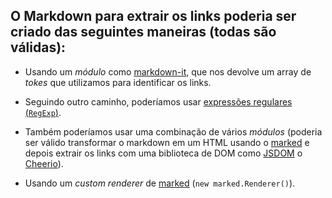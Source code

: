 ## O Markdown para extrair os links poderia ser criado das seguintes maneiras (todas são válidas):

* Usando um _módulo_ como [markdown-it](https://github.com/markdon-it/markdown-ito), que nos devolve um array de _tokes_ que utilizamos para identificar os links.

* Seguindo outro caminho, poderíamos usar [expressões regulares
  (`RegExp`)](https://developer.mozilla.org/pt-BR/docs/Web/JavaScript/Guide/Regular_Expressions).

* Também poderíamos usar uma combinação de vários _módulos_ (poderia ser válido transformar o markdown em um HTML usando o
  [marked](https://github.com/markedjs/marked) e depois extrair os links com uma
  biblioteca de DOM como [JSDOM](https://github.com/jsdom/jsdom) o
  [Cheerio](https://github.com/cheeriojs/cheerio)).

* Usando um _custom renderer_ de [marked](https://github.com/markedjs/marked/) (`new marked.Renderer()`).
